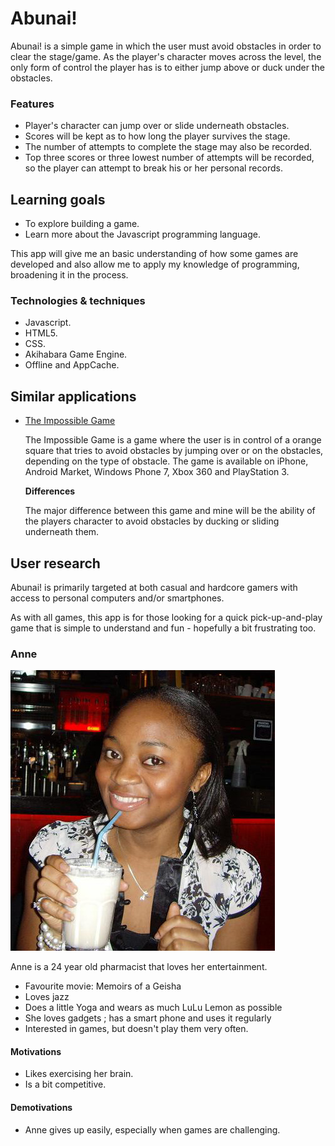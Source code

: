 # Abunai!

Abunai! is a simple game in which the user must avoid obstacles in order to clear the stage/game.
As the player's character moves across the level, the only form of control the player has is to either jump above or duck under the obstacles.


### Features

- Player's character can jump over or slide underneath obstacles.
- Scores will be kept as to how long the player survives the stage.
- The number of attempts to complete the stage may also be recorded.
- Top three scores or three lowest number of attempts will be recorded, so the player can attempt to break his or her personal records.

## Learning goals

- To explore building a game.
- Learn more about the Javascript programming language.


This app will give me an basic understanding of how some games are developed and also allow me to apply my knowledge of programming, broadening it in the process.

### Technologies & techniques

- Javascript.
- HTML5.
- CSS.
- Akihabara Game Engine.
- Offline and AppCache.


## Similar applications

- [The Impossible Game](http://flukedude.com/theimpossiblegame/)
	
	The Impossible Game is a game where the user is in control of a orange square that tries to avoid obstacles by jumping over or on the obstacles, depending on the type of 	obstacle.
	The game is available on iPhone, Android Market, Windows Phone 7, Xbox 360 and PlayStation 3.
	
	**Differences**
	
	The major difference between this game and mine will be the ability of the players character to avoid obstacles by ducking or sliding underneath them.
	

## User research

Abunai! is primarily targeted at both casual and hardcore gamers with access to personal computers and/or smartphones.

As with all games, this app is for those looking for a quick pick-up-and-play game that is simple to understand and fun - hopefully a bit frustrating too.

### Anne

![Anne](https://github.com/Frederick-Iyela/web-app/blob/master/anne.jpg?raw=true)

Anne is a 24 year old pharmacist that loves her entertainment.

- Favourite movie: Memoirs of a Geisha
- Loves jazz
- Does a little Yoga and wears as much LuLu Lemon as possible
- She loves gadgets ; has a smart phone and uses it regularly
- Interested in games, but doesn't play them very often.

#### Motivations

- Likes exercising her brain.
- Is a bit competitive.

#### Demotivations

- Anne gives up easily, especially when games are challenging. 
